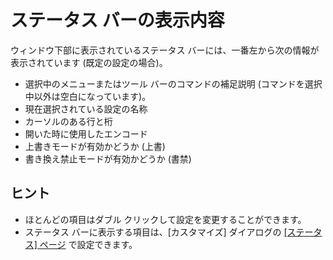 # ステータス バーの表示内容

ウィンドウ下部に表示されているステータス バーには、一番左から次の情報が表示されています (既定の設定の場合)。

- 選択中のメニューまたはツール バーのコマンドの補足説明 (コマンドを選択中以外は空白になっています)。
- 現在選択されている設定の名称
- カーソルのある行と桁
- 開いた時に使用したエンコード
- 上書きモードが有効かどうか (上書)
- 書き換え禁止モードが有効かどうか (書禁)

## ヒント

- ほとんどの項目はダブル クリックして設定を変更することができます。
- ステータス バーに表示する項目は、\[カスタマイズ\] ダイアログの
[\[ステータス\] ページ](../../dlg/customize/status/index) で設定できます。
